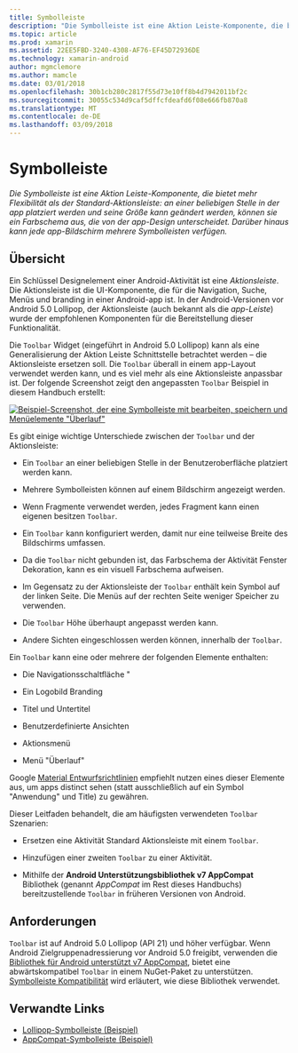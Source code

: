 ```yaml
---
title: Symbolleiste
description: "Die Symbolleiste ist eine Aktion Leiste-Komponente, die bietet mehr Flexibilität als der Standard-Aktionsleiste: an einer beliebigen Stelle in der app platziert werden und seine Größe kann geändert werden, können sie ein Farbschema aus, die von der app-Design unterscheidet. Darüber hinaus kann jede app-Bildschirm mehrere Symbolleisten verfügen."
ms.topic: article
ms.prod: xamarin
ms.assetid: 22EE5FBD-3240-4308-AF76-EF45D72936DE
ms.technology: xamarin-android
author: mgmclemore
ms.author: mamcle
ms.date: 03/01/2018
ms.openlocfilehash: 30b1cb280c2817f55d73e10ff8b4d7942011bf2c
ms.sourcegitcommit: 30055c534d9caf5dffcfdeafd6f08e666fb870a8
ms.translationtype: MT
ms.contentlocale: de-DE
ms.lasthandoff: 03/09/2018
---
```

# <a name="toolbar"></a>Symbolleiste

_Die Symbolleiste ist eine Aktion Leiste-Komponente, die bietet mehr Flexibilität als der Standard-Aktionsleiste: an einer beliebigen Stelle in der app platziert werden und seine Größe kann geändert werden, können sie ein Farbschema aus, die von der app-Design unterscheidet. Darüber hinaus kann jede app-Bildschirm mehrere Symbolleisten verfügen._

 
## <a name="overview"></a>Übersicht

Ein Schlüssel Designelement einer Android-Aktivität ist eine *Aktionsleiste*. Die Aktionsleiste ist die UI-Komponente, die für die Navigation, Suche, Menüs und branding in einer Android-app ist. In der Android-Versionen vor Android 5.0 Lollipop, der Aktionsleiste (auch bekannt als die *app-Leiste*) wurde der empfohlenen Komponenten für die Bereitstellung dieser Funktionalität. 

Die `Toolbar` Widget (eingeführt in Android 5.0 Lollipop) kann als eine Generalisierung der Aktion Leiste Schnittstelle betrachtet werden &ndash; die Aktionsleiste ersetzen soll. Die `Toolbar` überall in einem app-Layout verwendet werden kann, und es viel mehr als eine Aktionsleiste anpassbar ist. Der folgende Screenshot zeigt den angepassten `Toolbar` Beispiel in diesem Handbuch erstellt: 

[![Beispiel-Screenshot, der eine Symbolleiste mit bearbeiten, speichern und Menüelemente "Überlauf"](images/01-toolbar-sml.png)](images/01-toolbar.png#lightbox)

Es gibt einige wichtige Unterschiede zwischen der `Toolbar` und der Aktionsleiste: 

-   Ein `Toolbar` an einer beliebigen Stelle in der Benutzeroberfläche platziert werden kann.

-   Mehrere Symbolleisten können auf einem Bildschirm angezeigt werden.

-   Wenn Fragmente verwendet werden, jedes Fragment kann einen eigenen besitzen `Toolbar`. 

-   Ein `Toolbar` kann konfiguriert werden, damit nur eine teilweise Breite des Bildschirms umfassen. 

-   Da die `Toolbar` nicht gebunden ist, das Farbschema der Aktivität Fenster Dekoration, kann es ein visuell Farbschema aufweisen. 

-   Im Gegensatz zu der Aktionsleiste der `Toolbar` enthält kein Symbol auf der linken Seite. Die Menüs auf der rechten Seite weniger Speicher zu verwenden. 

-   Die `Toolbar` Höhe überhaupt angepasst werden kann. 

-   Andere Sichten eingeschlossen werden können, innerhalb der `Toolbar`. 

Ein `Toolbar` kann eine oder mehrere der folgenden Elemente enthalten: 

-   Die Navigationsschaltfläche "

-   Ein Logobild Branding

-   Titel und Untertitel

-   Benutzerdefinierte Ansichten

-   Aktionsmenü

-   Menü "Überlauf"

Google [Material Entwurfsrichtlinien](https://material.google.com/) empfiehlt nutzen eines dieser Elemente aus, um apps distinct sehen (statt ausschließlich auf ein Symbol "Anwendung" und Title) zu gewähren. 

Dieser Leitfaden behandelt, die am häufigsten verwendeten `Toolbar` Szenarien:

-   Ersetzen eine Aktivität Standard Aktionsleiste mit einem `Toolbar`. 

-   Hinzufügen einer zweiten `Toolbar` zu einer Aktivität.

-   Mithilfe der **Android Unterstützungsbibliothek v7 AppCompat** Bibliothek (genannt *AppCompat* im Rest dieses Handbuchs) bereitzustellende `Toolbar` in früheren Versionen von Android. 

 
 
## <a name="requirements"></a>Anforderungen

`Toolbar` ist auf Android 5.0 Lollipop (API 21) und höher verfügbar. Wenn Android Zielgruppenadressierung vor Android 5.0 freigibt, verwenden die [Bibliothek für Android unterstützt v7 AppCompat](https://www.nuget.org/packages/Xamarin.Android.Support.v7.AppCompat/), bietet eine abwärtskompatibel `Toolbar` in einem NuGet-Paket zu unterstützen. 
[Symbolleiste Kompatibilität](~/android/user-interface/controls/tool-bar/toolbar-compatibility.md) wird erläutert, wie diese Bibliothek verwendet. 




## <a name="related-links"></a>Verwandte Links

- [Lollipop-Symbolleiste (Beispiel)](https://developer.xamarin.com/samples/monodroid/android5.0/Toolbar/)
- [AppCompat-Symbolleiste (Beispiel)](https://developer.xamarin.com/samples/monodroid/Supportv7/AppCompat/Toolbar/)

